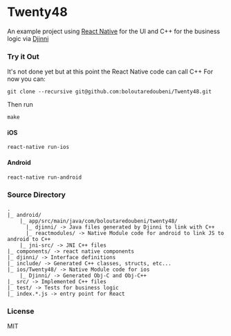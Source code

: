 # Twenty48

An example project using [React Native](https://facebook.github.io/react-native/) for the UI and C++ for the business logic
via [Djinni](https://github.com/dropbox/djinni)

### Try it Out
It's not done yet but at this point the React Native code can call C++
For now you can:
 ``` 
 git clone --recursive git@github.com:boloutaredoubeni/Twenty48.git 
 ```

Then run
```
make 
```

#### iOS
```
react-native run-ios
```

#### Android
```
react-native run-android
```

### Source Directory
```
.
|_ android/
    |_ app/src/main/java/com/boloutaredoubeni/twenty48/
      |_ djinni/ -> Java files generated by Djinni to link with C++
      |_ reactmodules/ -> Native Module code for android to link JS to android to C++
    |_ jni-src/ -> JNI C++ files
|_ components/ -> react native components
|_ djinni/ -> Interface definitions
|_ include/ -> Generated C++ classes, structs, etc...
|_ ios/Twenty48/ -> Native Module code for ios
    |_ Djinni/ -> Generated Obj-C and Obj-C++
|_ src/ -> Implemented C++ files
|_ test/ -> Tests for business logic
|_ index.*.js -> entry point for React

```

### License
MIT
